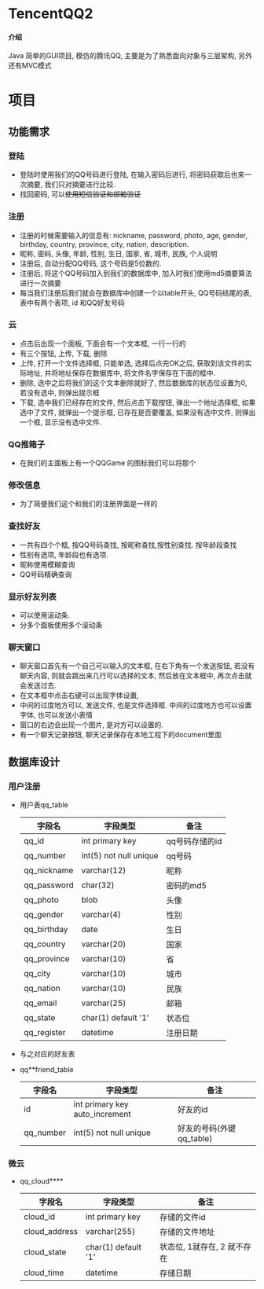 # TencentQQ2

#### 介绍

Java 简单的GUI项目, 模仿的腾讯QQ, 主要是为了熟悉面向对象与三层架构, 另外还有MVC模式

# 项目

## 功能需求

### 登陆

- 登陆时使用我们的QQ号码进行登陆, 在输入密码后进行, 将密码获取后也来一次摘要,
  我们只对摘要进行比较.
- 找回密码, 可以~~使用短信验证和邮箱验证~~

### 注册

- 注册的时候需要输入的信息有: nickname, password, photo, age, gender, birthday,
  country, province, city, nation, description.
- 昵称, 密码, 头像, 年龄, 性别, 生日, 国家, 省, 城市, 民族, 个人说明
- 注册后, 自动分配QQ号码, 这个号码是5位数的.
- 注册后, 将这个QQ号码加入到我们的数据库中, 加入时我们使用md5摘要算法进行一次摘要
- 每当我们注册后我们就会在数据库中创建一个以table开头, QQ号码结尾的表, 表中有两个表项,
  id 和QQ好友号码

### 云

- 点击后出现一个面板, 下面会有一个文本框, 一行一行的
- 有三个按钮, 上传, 下载, 删除
- 上传, 打开一个文件选择框, 只能单选, 选择后点完OK之后, 获取到该文件的实际地址,
  并将地址保存在数据库中, 将文件名字保存在下面的框中.
- 删除, 选中之后将我们的这个文本删除就好了, 然后数据库的状态位设置为0, 若没有选中,
  则弹出提示框
- 下载, 选中我们已经存在的文件, 然后点击下载按钮, 弹出一个地址选择框, 如果选中了文件,
  就弹出一个提示框, 已存在是否要覆盖, 如果没有选中文件, 则弹出一个框, 显示没有选中文件.

### QQ推箱子

- 在我们的主面板上有一个QQGame 的图标我们可以将那个

### 修改信息

- 为了简便我们这个和我们的注册界面是一样的

### 查找好友

- 一共有四个个框, 按QQ号码查找, 按昵称查找,按性别查找. 按年龄段查找
- 性别有选项, 年龄段也有选项.
- 昵称使用模糊查询
- QQ号码精确查询

### 显示好友列表

- 可以使用滚动条.
- 分多个面板使用多个滚动条

### 聊天窗口

- 聊天窗口首先有一个自己可以输入的文本框, 在右下角有一个发送按钮, 若没有聊天内容,
  则就会跳出来几行可以选择的文本, 然后放在文本框中, 再次点击就会发送过去.
- 在文本框中点击右键可以出现字体设置,
- 中间的过度地方可以, 发送文件, 也是文件选择框. 中间的过度地方也可以设置字体,
  也可以发送小表情
- 窗口的右边会出现一个图片, 是对方可以设置的.
- 有一个聊天记录按钮, 聊天记录保存在本地工程下的document里面

## <span id="jump">数据库设计</span>

### <span id="register">用户注册</span>

- 用户表qq_table

  | 字段名      | 字段类型               | 备注           |
    | ----------- | ---------------------- | -------------- |
  | qq_id       | int primary key        | qq号码存储的id |
  | qq_number   | int(5) not null unique | qq号码         |
  | qq_nickname | varchar(12)            | 昵称           |
  | qq_password | char(32)               | 密码的md5      |
  | qq_photo    | blob                   | 头像           |
  | qq_gender   | varchar(4)             | 性别           |
  | qq_birthday | date                   | 生日           |
  | qq_country  | varchar(20)            | 国家           |
  | qq_province | varchar(10)            | 省             |
  | qq_city     | varchar(10)            | 城市           |
  | qq_nation   | varchar(10)            | 民族           |
  | qq_email     | varchar(25)            | 邮箱           |
  | qq_state    | char(1) default '1'    | 状态位         |
  | qq_register | datetime               | 注册日期       |

- 与之对应的好友表

- qq**friend_table

  | 字段名    | 字段类型                       | 备注                     |
    | --------- | ------------------------------ | ------------------------ |
  | id        | int primary key auto_increment | 好友的id                 |
  | qq_number | int(5) not null unique         | 好友的号码(外键qq_table) |

### 微云

- qq_cloud****

  | 字段名      | 字段类型            | 备注                        |
    | ----------- | ------------------- | --------------------------- |
  | cloud_id      | int primary key     | 存储的文件id                |
  | cloud_address | varchar(255)        | 存储的文件地址              |
  | cloud_state   | char(1) default '1' | 状态位, 1就存在, 2 就不存在 |
  | cloud_time    | datetime            | 存储日期                    |

